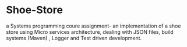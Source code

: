 # Shoe-Store
a Systems programming coure assignment- an implementation of a shoe store using Micro services architecture, dealing with JSON files, build systems (Maven) , Logger and Test driven development.
